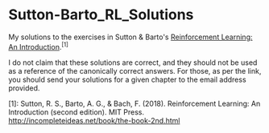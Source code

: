 # Sutton-Barto_RL_Solutions
My solutions to the exercises in Sutton &amp; Barto's [Reinforcement Learning: An Introduction](http://incompleteideas.net/book/the-book-2nd.html).<sup>[1]<sup>

I do not claim that these solutions are correct, and they should not be used as a reference of the canonically correct answers. For those, as per the link, you should send your solutions for a given chapter to the email address provided. 

[1]: Sutton, R. S., Barto, A. G., & Bach, F. (2018). Reinforcement Learning: An Introduction (second edition). MIT Press. http://incompleteideas.net/book/the-book-2nd.html
